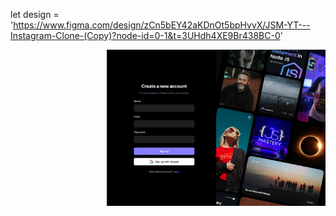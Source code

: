 let design = 'https://www.figma.com/design/zCn5bEY42aKDnOt5bpHvvX/JSM-YT---Instagram-Clone-(Copy)?node-id=0-1&t=3UHdh4XE9Br438BC-0'

<img align="right" alt="Coder GIF" height=250 width=350 src="./img/Snapgram.jpg" />
